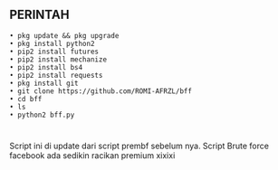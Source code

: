## PERINTAH
````
• pkg update && pkg upgrade 
• pkg install python2 
• pip2 install futures 
• pip2 install mechanize 
• pip2 install bs4 
• pip2 install requests 
• pkg install git 
• git clone https://github.com/ROMI-AFRZL/bff 
• cd bff 
• ls 
• python2 bff.py
````
#
Script ini di update dari script prembf sebelum nya. Script Brute force facebook ada sedikin racikan premium xixixi
#
